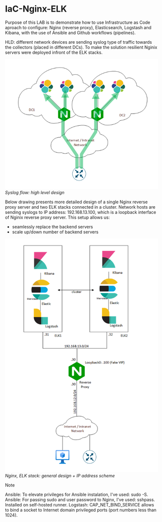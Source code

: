 # IaC-Nginx-ELK
Purpose of this LAB is to demonstrate how to use Infrastructure as Code aproach to configure: Nginx (reverse proxy), Elasticsearch, Logstash and Kibana, with the use of Ansible and Github workflows (pipelines).  

HLD: different network devices are sending syslog type of traffic towards the collectors (placed in different DCs). To make the solution resilient Nginix servers were deployed infront of the ELK stacks. 

![alt text](drawings/elk_hld_v04.png)  
*Syslog flow: high level design*

Below drawing presents more detailed design of a single Nginx reverse proxy server and two ELK stacks connected in a cluster. Network hosts are sending syslogs to IP address: 192.168.13.100, which is a loopback interface of Nginix reverse proxy server. This setup allows us:
- seamlessly replace the backend servers  
- scale up/down number of backend servers  

![alt text](drawings/elk_stack_v03.png)  
*Nginx, ELK stack: general design + IP address scheme*

> [!NOTE]
> Ansible: To elevate privileges for Ansible instalation, I've used: sudo -S.  
> Ansible: For passing sudo and user password to Nginx, I've used: sshpass. Installed on self-hosted runner.
> Logstash: CAP_NET_BIND_SERVICE allows to bind a socket to Internet domain privileged ports (port numbers less than 1024).
